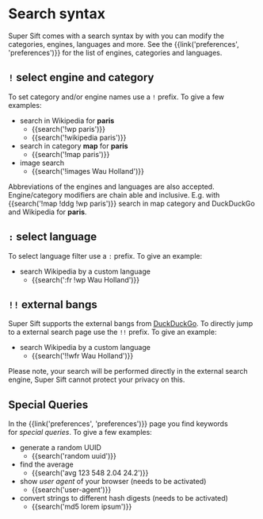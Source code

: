# Search syntax

Super Sift comes with a search syntax by with you can modify the categories, engines, languages and more. See the {{link('preferences', 'preferences')}} for the list of engines, categories and languages.

## `!` select engine and category

To set category and/or engine names use a `!` prefix. To give a few examples:

- search in Wikipedia for **paris**
    - {{search('!wp paris')}}
    - {{search('!wikipedia paris')}}
- search in category **map** for **paris**
    - {{search('!map paris')}}
- image search
    - {{search('!images Wau Holland')}}

Abbreviations of the engines and languages are also accepted. Engine/category modifiers are chain able and inclusive. E.g. with {{search('!map !ddg !wp paris')}} search in map category and DuckDuckGo and Wikipedia for **paris**.

## `:` select language

To select language filter use a `:` prefix. To give an example:

- search Wikipedia by a custom language
    - {{search(':fr !wp Wau Holland')}}

## `!!` external bangs

Super Sift supports the external bangs from [DuckDuckGo](https://duckduckgo.com/bang). To directly jump to a external search page use the `!!` prefix. To give an example:

- search Wikipedia by a custom language
    - {{search('!!wfr Wau Holland')}}

Please note, your search will be performed directly in the external search engine, Super Sift cannot protect your privacy on this.

## Special Queries

In the {{link('preferences', 'preferences')}} page you find keywords for *special queries*. To give a few examples:

- generate a random UUID
    - {{search('random uuid')}}
- find the average
    - {{search('avg 123 548 2.04 24.2')}}
- show *user agent* of your browser (needs to be activated)
    - {{search('user-agent')}}
- convert strings to different hash digests (needs to be activated)
    - {{search('md5 lorem ipsum')}}